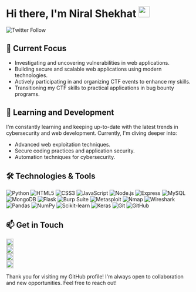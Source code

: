 # Hi there, I'm Niral Shekhat <img src="https://media.giphy.com/media/hvRJCLFzcasrR4ia7z/giphy.gif" width="30px">


![Twitter Follow](https://img.shields.io/twitter/follow/niral_shekhat?style=social)


## 🔭 Current Focus
- Investigating and uncovering vulnerabilities in web applications.
- Building secure and scalable web applications using modern technologies.
- Actively participating in and organizing CTF events to enhance my skills.
- Transitioning my CTF skills to practical applications in bug bounty programs.

## 🌱 Learning and Development
I'm constantly learning and keeping up-to-date with the latest trends in cybersecurity and web development. Currently, I'm diving deeper into:
- Advanced web exploitation techniques.
- Secure coding practices and application security.
- Automation techniques for cybersecurity.

## 🛠️ Technologies & Tools
![Python](https://img.shields.io/badge/-Python-3776AB?style=flat&logo=python&logoColor=white)
![HTML5](https://img.shields.io/badge/-HTML5-E34F26?style=flat&logo=html5&logoColor=white)
![CSS3](https://img.shields.io/badge/-CSS3-1572B6?style=flat&logo=css3&logoColor=white)
![JavaScript](https://img.shields.io/badge/-JavaScript-F7DF1E?style=flat&logo=javascript&logoColor=black)
![Node.js](https://img.shields.io/badge/-Node.js-339933?style=flat&logo=node.js&logoColor=white)
![Express](https://img.shields.io/badge/-Express-000000?style=flat&logo=express&logoColor=white)
![MySQL](https://img.shields.io/badge/-MySQL-4479A1?style=flat&logo=mysql&logoColor=white)
![MongoDB](https://img.shields.io/badge/-MongoDB-47A248?style=flat&logo=mongodb&logoColor=white)
![Flask](https://img.shields.io/badge/-Flask-000000?style=flat&logo=flask&logoColor=white)
![Burp Suite](https://img.shields.io/badge/-Burp_Suite-FF6800?style=flat&logo=burp-suite&logoColor=white)
![Metasploit](https://img.shields.io/badge/-Metasploit-4A90E2?style=flat&logo=metasploit&logoColor=white)
![Nmap](https://img.shields.io/badge/-Nmap-4682B4?style=flat&logo=nmap&logoColor=white)
![Wireshark](https://img.shields.io/badge/-Wireshark-1679A7?style=flat&logo=wireshark&logoColor=white)
![Pandas](https://img.shields.io/badge/-Pandas-150458?style=flat&logo=pandas&logoColor=white)
![NumPy](https://img.shields.io/badge/-NumPy-013243?style=flat&logo=numpy&logoColor=white)
![Scikit-learn](https://img.shields.io/badge/-Scikit--learn-F7931E?style=flat&logo=scikit-learn&logoColor=white)
![Keras](https://img.shields.io/badge/-Keras-D00000?style=flat&logo=keras&logoColor=white)
![Git](https://img.shields.io/badge/-Git-F05032?style=flat&logo=git&logoColor=white)
![GitHub](https://img.shields.io/badge/-GitHub-181717?style=flat&logo=github&logoColor=white)


## 📫 Get in Touch
[<img src="https://img.shields.io/badge/Email-0078D4?style=flat&logo=gmail&logoColor=white" alt="Email" height="20">](mailto:shekhatniral18@example.com)\
[<img src="https://img.shields.io/badge/LinkedIn-0A66C2?style=flat&logo=linkedin&logoColor=white" alt="LinkedIn" height="20">](https://www.linkedin.com/in/niral-shekhat-45ab55244)\
[<img src="https://img.shields.io/badge/Twitter-1DA1F2?style=flat&logo=twitter&logoColor=white" alt="Twitter" height="20">](https://twitter.com/niral_shekhat)\
[<img src="https://img.shields.io/badge/Blog-FF5722?style=flat&logo=blogger&logoColor=white" alt="Blog" height="20">](https://medium.com/@shekhatniral18)

Thank you for visiting my GitHub profile! I'm always open to collaboration and new opportunities. Feel free to reach out!


<!--
**wizaard07/wizaard07** is a ✨ _special_ ✨ repository because its `README.md` (this file) appears on your GitHub profile.

Here are some ideas to get you started:

- 🔭 I’m currently working on ...
- 🌱 I’m currently learning ...
- 👯 I’m looking to collaborate on ...
- 🤔 I’m looking for help with ...
- 💬 Ask me about ...
- 📫 How to reach me: ...
- 😄 Pronouns: ...
- ⚡ Fun fact: ...
-->
